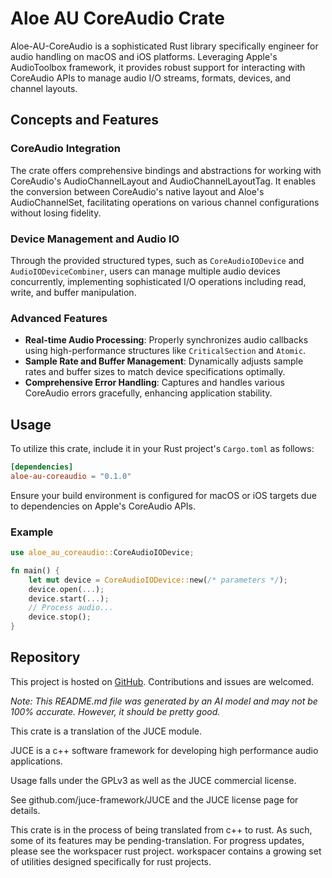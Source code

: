 # Aloe AU CoreAudio Crate

Aloe-AU-CoreAudio is a sophisticated Rust library specifically engineer for audio handling on macOS and iOS platforms. Leveraging Apple's AudioToolbox framework, it provides robust support for interacting with CoreAudio APIs to manage audio I/O streams, formats, devices, and channel layouts.

## Concepts and Features

### CoreAudio Integration
The crate offers comprehensive bindings and abstractions for working with CoreAudio's AudioChannelLayout and AudioChannelLayoutTag. It enables the conversion between CoreAudio's native layout and Aloe's AudioChannelSet, facilitating operations on various channel configurations without losing fidelity.

### Device Management and Audio IO
Through the provided structured types, such as `CoreAudioIODevice` and `AudioIODeviceCombiner`, users can manage multiple audio devices concurrently, implementing sophisticated I/O operations including read, write, and buffer manipulation.

### Advanced Features
- **Real-time Audio Processing**: Properly synchronizes audio callbacks using high-performance structures like `CriticalSection` and `Atomic`.
- **Sample Rate and Buffer Management**: Dynamically adjusts sample rates and buffer sizes to match device specifications optimally.
- **Comprehensive Error Handling**: Captures and handles various CoreAudio errors gracefully, enhancing application stability.

## Usage

To utilize this crate, include it in your Rust project's `Cargo.toml` as follows:

```toml
[dependencies]
aloe-au-coreaudio = "0.1.0"
```

Ensure your build environment is configured for macOS or iOS targets due to dependencies on Apple's CoreAudio APIs.

### Example

```rust
use aloe_au_coreaudio::CoreAudioIODevice;

fn main() {
    let mut device = CoreAudioIODevice::new(/* parameters */);
    device.open(...);
    device.start(...);
    // Process audio...
    device.stop();
}
```

## Repository

This project is hosted on [GitHub](https://github.com/klebs6/aloe-rs). Contributions and issues are welcomed.

_Note: This README.md file was generated by an AI model and may not be 100% accurate. However, it should be pretty good._

This crate is a translation of the JUCE module.

JUCE is a c++ software framework for developing high performance audio applications.

Usage falls under the GPLv3 as well as the JUCE commercial license.

See github.com/juce-framework/JUCE and the JUCE license page for details.

This crate is in the process of being translated from c++ to rust. As such, some of its features may be pending-translation. For progress updates, please see the workspacer rust project. workspacer contains a growing set of utilities designed specifically for rust projects.
